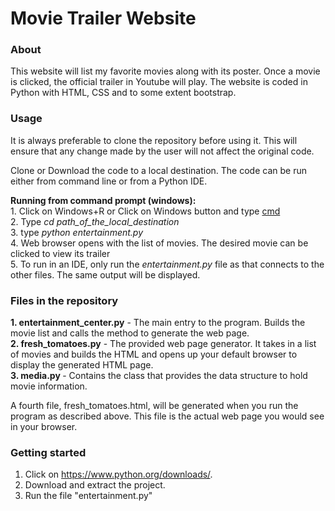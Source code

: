# Movie Trailer Website

<h3>About</h3>

<p size=12> This website will list my favorite movies along with its poster. Once a movie is clicked, the official trailer in Youtube will play. The website is coded in Python with HTML, CSS and to some extent bootstrap.</p>

<h3> Usage </h3>

<p size = 12> It is always preferable to clone the repository before using it. This will ensure that any change made by the user will not affect the original code. </p>

<p size =12> Clone or Download the code to a local destination. The code can be run either from command line or from a Python IDE. </p>

<p size = 12> <b> Running from command prompt (windows): </b> <br/> 1. Click on Windows+R or Click on Windows button and type <u>cmd</u> <br/> 2. Type <i> cd path_of_the_local_destination</i> <br/> 3. type <i> python entertainment.py </i>  <br/> 4. Web browser opens with the list of movies. The desired movie can be clicked to view its trailer<br> 5. To run in an IDE, only run the <i>entertainment.py </i> file as that connects to the other files. The same output will be displayed.</p>


<h3> Files in the repository </h3>
   <p sze = 12> <b> 1. entertainment_center.py</b> - The main entry to the program. Builds the movie list and calls the method to generate the web page. <br/>
   <b>2. fresh_tomatoes.py</b> - The provided web page generator. It takes in a list of movies and builds the HTML and opens up your default browser to display the generated HTML page.<br/>
   <b>3.  media.py </b>- Contains the class that provides the data structure to hold movie information. </p>

<p size=12>A fourth file, fresh_tomatoes.html, will be generated when you run the program as described above. This file is the actual web page you would see in your browser. </p>

<h3> Getting started </h3>

1. Click on https://www.python.org/downloads/. 
2. Download and extract the project. 
3. Run the file "entertainment.py"


